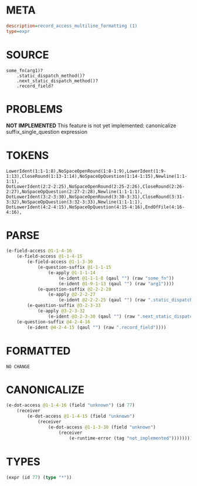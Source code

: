 # META
~~~ini
description=record_access_multiline_formatting (1)
type=expr
~~~
# SOURCE
~~~roc
some_fn(arg1)?
	.static_dispatch_method()?
	.next_static_dispatch_method()?
	.record_field?
~~~
# PROBLEMS
**NOT IMPLEMENTED**
This feature is not yet implemented: canonicalize suffix_single_question expression

# TOKENS
~~~zig
LowerIdent(1:1-1:8),NoSpaceOpenRound(1:8-1:9),LowerIdent(1:9-1:13),CloseRound(1:13-1:14),NoSpaceOpQuestion(1:14-1:15),Newline(1:1-1:1),
DotLowerIdent(2:2-2:25),NoSpaceOpenRound(2:25-2:26),CloseRound(2:26-2:27),NoSpaceOpQuestion(2:27-2:28),Newline(1:1-1:1),
DotLowerIdent(3:2-3:30),NoSpaceOpenRound(3:30-3:31),CloseRound(3:31-3:32),NoSpaceOpQuestion(3:32-3:33),Newline(1:1-1:1),
DotLowerIdent(4:2-4:15),NoSpaceOpQuestion(4:15-4:16),EndOfFile(4:16-4:16),
~~~
# PARSE
~~~clojure
(e-field-access @1-1-4-16
	(e-field-access @1-1-4-15
		(e-field-access @1-1-3-30
			(e-question-suffix @1-1-1-15
				(e-apply @1-1-1-14
					(e-ident @1-1-1-8 (qaul "") (raw "some_fn"))
					(e-ident @1-9-1-13 (qaul "") (raw "arg1"))))
			(e-question-suffix @2-2-2-28
				(e-apply @2-2-2-27
					(e-ident @2-2-2-25 (qaul "") (raw ".static_dispatch_method")))))
		(e-question-suffix @3-2-3-33
			(e-apply @3-2-3-32
				(e-ident @3-2-3-30 (qaul "") (raw ".next_static_dispatch_method")))))
	(e-question-suffix @4-2-4-16
		(e-ident @4-2-4-15 (qaul "") (raw ".record_field"))))
~~~
# FORMATTED
~~~roc
NO CHANGE
~~~
# CANONICALIZE
~~~clojure
(e-dot-access @1-1-4-16 (field "unknown") (id 77)
	(receiver
		(e-dot-access @1-1-4-15 (field "unknown")
			(receiver
				(e-dot-access @1-1-3-30 (field "unknown")
					(receiver
						(e-runtime-error (tag "not_implemented"))))))))
~~~
# TYPES
~~~clojure
(expr (id 77) (type "*"))
~~~
